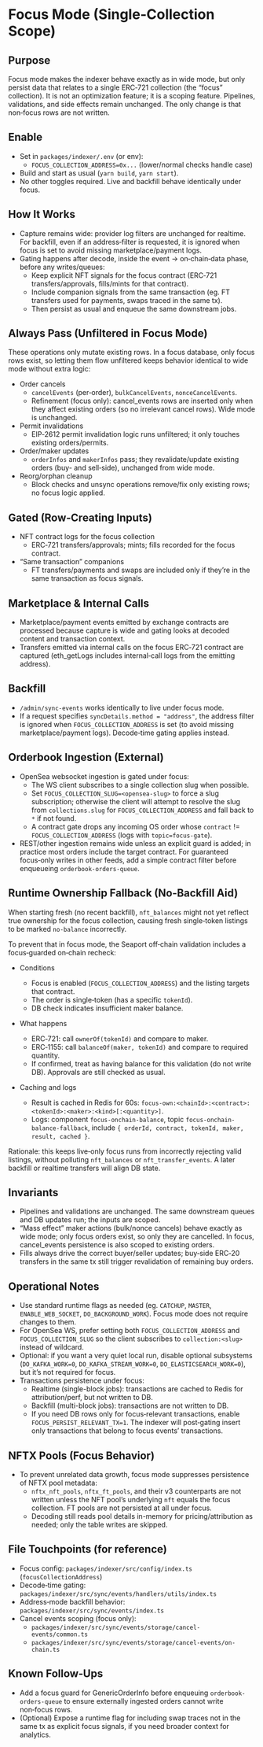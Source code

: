 # Focus Mode (Single‑Collection Scope)

## Purpose

Focus mode makes the indexer behave exactly as in wide mode, but only persist data that relates to a single ERC‑721 collection (the “focus” collection). It is not an optimization feature; it is a scoping feature. Pipelines, validations, and side effects remain unchanged. The only change is that non‑focus rows are not written.

## Enable

- Set in `packages/indexer/.env` (or env):
  - `FOCUS_COLLECTION_ADDRESS=0x...` (lower/normal checks handle case)
- Build and start as usual (`yarn build`, `yarn start`).
- No other toggles required. Live and backfill behave identically under focus.

## How It Works

- Capture remains wide: provider log filters are unchanged for realtime. For backfill, even if an address‑filter is requested, it is ignored when focus is set to avoid missing marketplace/payment logs.
- Gating happens after decode, inside the event → on‑chain‑data phase, before any writes/queues:
  - Keep explicit NFT signals for the focus contract (ERC‑721 transfers/approvals, fills/mints for that contract).
  - Include companion signals from the same transaction (eg. FT transfers used for payments, swaps traced in the same tx).
  - Then persist as usual and enqueue the same downstream jobs.

## Always Pass (Unfiltered in Focus Mode)

These operations only mutate existing rows. In a focus database, only focus rows exist, so letting them flow unfiltered keeps behavior identical to wide mode without extra logic:

- Order cancels
  - `cancelEvents` (per‑order), `bulkCancelEvents`, `nonceCancelEvents`.
  - Refinement (focus only): cancel_events rows are inserted only when they affect existing orders (so no irrelevant cancel rows). Wide mode is unchanged.
- Permit invalidations
  - EIP‑2612 permit invalidation logic runs unfiltered; it only touches existing orders/permits.
- Order/maker updates
  - `orderInfos` and `makerInfos` pass; they revalidate/update existing orders (buy- and sell‑side), unchanged from wide mode.
- Reorg/orphan cleanup
  - Block checks and unsync operations remove/fix only existing rows; no focus logic applied.

## Gated (Row‑Creating Inputs)

- NFT contract logs for the focus collection
  - ERC‑721 transfers/approvals; mints; fills recorded for the focus contract.
- “Same transaction” companions
  - FT transfers/payments and swaps are included only if they’re in the same transaction as focus signals.

## Marketplace & Internal Calls

- Marketplace/payment events emitted by exchange contracts are processed because capture is wide and gating looks at decoded content and transaction context.
- Transfers emitted via internal calls on the focus ERC‑721 contract are captured (eth_getLogs includes internal‑call logs from the emitting address).

## Backfill

- `/admin/sync-events` works identically to live under focus mode.
- If a request specifies `syncDetails.method = "address"`, the address filter is ignored when `FOCUS_COLLECTION_ADDRESS` is set (to avoid missing marketplace/payment logs). Decode‑time gating applies instead.

## Orderbook Ingestion (External)

- OpenSea websocket ingestion is gated under focus:
  - The WS client subscribes to a single collection slug when possible.
  - Set `FOCUS_COLLECTION_SLUG=<opensea-slug>` to force a slug subscription; otherwise the client will attempt to resolve the slug from `collections.slug` for `FOCUS_COLLECTION_ADDRESS` and fall back to `*` if not found.
  - A contract gate drops any incoming OS order whose `contract` != `FOCUS_COLLECTION_ADDRESS` (logs with `topic=focus-gate`).
- REST/other ingestion remains wide unless an explicit guard is added; in practice most orders include the target contract. For guaranteed focus‑only writes in other feeds, add a simple contract filter before enqueueing `orderbook-orders-queue`.

## Runtime Ownership Fallback (No‑Backfill Aid)

When starting fresh (no recent backfill), `nft_balances` might not yet reflect true ownership for the focus collection, causing fresh single‑token listings to be marked `no-balance` incorrectly.

To prevent that in focus mode, the Seaport off‑chain validation includes a focus‑guarded on‑chain recheck:

- Conditions
  - Focus is enabled (`FOCUS_COLLECTION_ADDRESS`) and the listing targets that contract.
  - The order is single‑token (has a specific `tokenId`).
  - DB check indicates insufficient maker balance.

- What happens
  - ERC‑721: call `ownerOf(tokenId)` and compare to maker.
  - ERC‑1155: call `balanceOf(maker, tokenId)` and compare to required quantity.
  - If confirmed, treat as having balance for this validation (do not write DB). Approvals are still checked as usual.

- Caching and logs
  - Result is cached in Redis for 60s: `focus-own:<chainId>:<contract>:<tokenId>:<maker>:<kind>[:<quantity>]`.
  - Logs: component `focus-onchain-balance`, topic `focus-onchain-balance-fallback`, include `{ orderId, contract, tokenId, maker, result, cached }`.

Rationale: this keeps live‑only focus runs from incorrectly rejecting valid listings, without polluting `nft_balances` or `nft_transfer_events`. A later backfill or realtime transfers will align DB state.

## Invariants

- Pipelines and validations are unchanged. The same downstream queues and DB updates run; the inputs are scoped.
- “Mass effect” maker actions (bulk/nonce cancels) behave exactly as wide mode; only focus orders exist, so only they are cancelled. In focus, cancel_events persistence is also scoped to existing orders.
- Fills always drive the correct buyer/seller updates; buy‑side ERC‑20 transfers in the same tx still trigger revalidation of remaining buy orders.

## Operational Notes

- Use standard runtime flags as needed (eg. `CATCHUP`, `MASTER`, `ENABLE_WEB_SOCKET`, `DO_BACKGROUND_WORK`). Focus mode does not require changes to them.
- For OpenSea WS, prefer setting both `FOCUS_COLLECTION_ADDRESS` and `FOCUS_COLLECTION_SLUG` so the client subscribes to `collection:<slug>` instead of wildcard.
- Optional: if you want a very quiet local run, disable optional subsystems (`DO_KAFKA_WORK=0`, `DO_KAFKA_STREAM_WORK=0`, `DO_ELASTICSEARCH_WORK=0`), but it’s not required for focus.
- Transactions persistence under focus:
  - Realtime (single-block jobs): transactions are cached to Redis for attribution/perf, but not written to DB.
  - Backfill (multi-block jobs): transactions are not written to DB.
  - If you need DB rows only for focus‑relevant transactions, enable `FOCUS_PERSIST_RELEVANT_TX=1`. The indexer will post‑gating insert only transactions that belong to focus events’ transactions.

## NFTX Pools (Focus Behavior)

- To prevent unrelated data growth, focus mode suppresses persistence of NFTX pool metadata:
  - `nftx_nft_pools`, `nftx_ft_pools`, and their v3 counterparts are not written unless the NFT pool’s underlying `nft` equals the focus collection. FT pools are not persisted at all under focus.
  - Decoding still reads pool details in-memory for pricing/attribution as needed; only the table writes are skipped.

## File Touchpoints (for reference)

- Focus config: `packages/indexer/src/config/index.ts` (`focusCollectionAddress`)
- Decode‑time gating: `packages/indexer/src/sync/events/handlers/utils/index.ts`
- Address‑mode backfill behavior: `packages/indexer/src/sync/events/index.ts`
- Cancel events scoping (focus only):
  - `packages/indexer/src/sync/events/storage/cancel-events/common.ts`
  - `packages/indexer/src/sync/events/storage/cancel-events/on-chain.ts`

## Known Follow‑Ups

- Add a focus guard for GenericOrderInfo before enqueuing `orderbook-orders-queue` to ensure externally ingested orders cannot write non‑focus rows.
- (Optional) Expose a runtime flag for including swap traces not in the same tx as explicit focus signals, if you need broader context for analytics.
